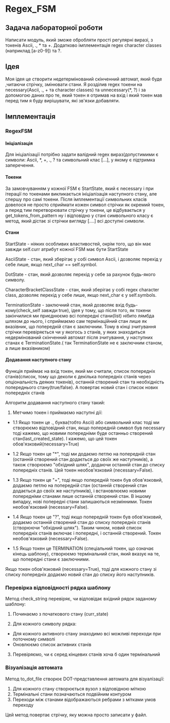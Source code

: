 # Regex_FSM

## Задача лабораторної роботи
Написати модуль, який зможе обробляти прості регулярні виразі, з токенів Ascii, ., * та +. Додатково імплементація regex character classes (наприклад [a-z0-9]) та ?.

## Ідея

Моя ідея це створити недетермінований скінченний автомат, який буде ,читаючи стрічку, змінювати стани. Я розділив regex токени на necessary(Ascii, ., + та character classes) та unnecessary(*, ?) і за допомогою даних про те, який токен я отримав на вхід і який токен мав перед тим я буду вирішувати, які зв'язки добавляти.

## Імплементація

### RegexFSM

#### Ініціалізація
Для ініціалізації потрібно задати валідний regex вираз(допустимими є символи: Ascii, *, +, ., ? та символьний клас [...], у якому є підтримка заперечення.

#### Токени
За замовчуванням у кожної FSM є StartState, який є necessary і при ітерації по токенами викликається ініціалізація наступного стану, але спершу про самі токени. Після імплементації символьних класів довелося не просто сприймати кожен символ стрічки як окремий токен, а перед тим перетворювати стрічку у токени, це відбувається у get_tokens_from_pattern ну і відповідно у стані символьного класу є метод, який дістає зі стрічки вигляду [....] всі доступні символи.

#### Стани
StartState - ніяких особливих властивостей, окрім того, що він має завжди self.curr атрибут кожної FSM має бути StartState

AsciiState - стан, який зберігає у собі символ Ascii, і дозволяє перехід у себе лише, якщо next_char == self.symbol.

DotState - стан, який дозволяє перехід у себе за рахунок будь-якого символу.

CharacterBracketClassState - стан, який зберігає у собі regex character class, дозволяє перехід у себе лише, якщо next_char є у self.symbols.

TerminationState - заключний стан, який дозволяє вхід будь-кому(check_self завжди true), ідея у тому, що після того, як токени закінчилися ми приєднюємо всі попередні стани(list) нібито лямбда шляхом до нього, і сприймаємо сам термінаційний стан лише як вказівник, що попередній стан є заключним. Тому в кінці зчитування стрічки перевіряється чи у якогось з станів, у яких знаходиться недермінований скінченний автомат після зчитування, у наступних станах є TerminationState.( так TerminationState не є заключним станом, а лише вказівником)

#### Додавання наступного стану
Функція приймає на вхід токен, який ми считали, список попередніх станів(список, тому що деколи є декілька попередніх станів через опціональність деяких токенів), останній створений стан та необхідність попереднього стану(true/false). А повертає новий стан і список нових попередніх станів

Алгоритм додавання наступного стану такий:

1) Метчимо токен і приймаємо наступні дії:
  - 1.1 Якщо токен це ., буква(тобто Ascii) або символьний клас тоді ми створюємо відповідний стан, якщо попередній символ був necessary тоді кажемо, що новими попередніми буде останньо створений стан(last_created_state). І кажемо, що цей токен обов'язковий(necessary=True)
  - 1.2 Якщо токен це "*", тоді ми додаємо петлю на попередній стан (останній створений стан додається до своїх же наступників), а також створюємо "обхідний шлях", додаючи останній стан до списку попередніх станів. Цей токен необов'язковий (necessary=False).

  - 1.3 Якщо токен це "+", тоді якщо попередній токен був обов'язковий, додаємо петлю на попередній стан (останній створений стан додається до своїх же наступників), і встановлюємо новими попередніми станами лише останній створений стан. В іншому випадку, нові попередні стани залишаються незмінними. Токен необов'язковий (necessary=False).

  - 1.4 Якщо токен це "?", тоді якщо попередній токен був обов'язковий, додаємо останній створений стан до списку попередніх станів (створюючи "обхідний шлях"). Таким чином, новий список попередніх станів включає і попередні, і останній створений. Токен необов'язковий (necessary=False).

  - 1.5 Якщо токен це TERMINATION (спеціальний токен, що означає кінець шаблону), створюємо термінальний стан, який вказує на те, що попередні стани є заключними.

Якщо токен обов'язковий (necessary=True), тоді для кожного стану зі списку попередніх додаємо новий стан до списку його наступників.

### Перевірка відповідності рядка шаблону
Метод check_string перевіряє, чи відповідає вхідний рядок заданому шаблону:

  1) Починаємо з початкового стану (curr_state)

  2) Для кожного символу рядка:
  - Для кожного активного стану знаходимо всі можливі переходи при поточному символі
  - Оновлюємо список активних станів

  3) Перевіряємо, чи є серед кінцевих станів хоча б один термінальний

### Візуалізація автомата
Метод to_dot_file створює DOT-представлення автомата для візуалізації:

1) Для кожного стану створюється вузол з відповідною міткою
2) Термінальні стани позначаються подвійним контуром
3) Переходи між станами відображаються ребрами з мітками умов переходу

Цей метод повертає стрічку, яку можна просто записати у файл.